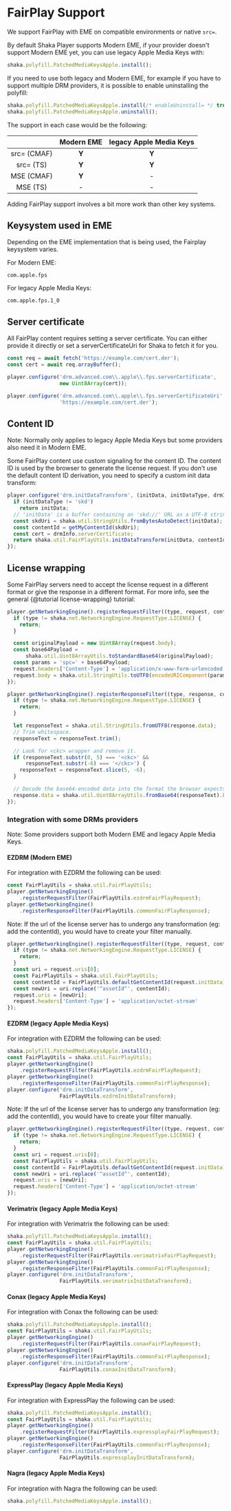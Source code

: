 # FairPlay Support

We support FairPlay with EME on compatible environments or native `src=`.

By default Shaka Player supports Modern EME, if your provider doesn't support
Modern EME yet, you can use legacy Apple Media Keys with:
```js
shaka.polyfill.PatchedMediaKeysApple.install();
```

If you need to use both legacy and Modern EME, for example if you have to support
multiple DRM providers, it is possible to enable uninstalling the polyfill:
```js
shaka.polyfill.PatchedMediaKeysApple.install(/* enableUninstall= */ true);
shaka.polyfill.PatchedMediaKeysApple.uninstall();
```

The support in each case would be the following:

|            |Modern EME |legacy Apple Media Keys|
|:----------:|:---------:|:---------------------:|
|src= (CMAF) |**Y**      |**Y**                  |
|src= (TS)   |**Y**      |**Y**                  |
|MSE (CMAF)  |**Y**      | -                     |
|MSE (TS)    | -         | -                     |


Adding FairPlay support involves a bit more work than other key systems.


## Keysystem used in EME

Depending on the EME implementation that is being used, the Fairplay keysystem
varies.

For Modern EME:
```
com.apple.fps
```

For legacy Apple Media Keys:
```
com.apple.fps.1_0
```

## Server certificate

All FairPlay content requires setting a server certificate. You can either
provide it directly or set a serverCertificateUri for Shaka to fetch it for
you.

```js
const req = await fetch('https://example.com/cert.der');
const cert = await req.arrayBuffer();

player.configure('drm.advanced.com\\.apple\\.fps.serverCertificate',
                 new Uint8Array(cert));
```

```js
player.configure('drm.advanced.com\\.apple\\.fps.serverCertificateUri',
                 'https://example.com/cert.der');
```

## Content ID

Note: Normally only applies to legacy Apple Media Keys but some providers also
need it in Modern EME.

Some FairPlay content use custom signaling for the content ID.  The content ID
is used by the browser to generate the license request.  If you don't use the
default content ID derivation, you need to specify a custom init data transform:

```js
player.configure('drm.initDataTransform', (initData, initDataType, drmInfo) => {
  if (initDataType != 'skd')
    return initData;
  // 'initData' is a buffer containing an 'skd://' URL as a UTF-8 string.
  const skdUri = shaka.util.StringUtils.fromBytesAutoDetect(initData);
  const contentId = getMyContentId(skdUri);
  const cert = drmInfo.serverCertificate;
  return shaka.util.FairPlayUtils.initDataTransform(initData, contentId, cert);
});
```

## License wrapping

Some FairPlay servers need to accept the license request in a different format
or give the response in a different format.  For more info, see the general
{@tutorial license-wrapping} tutorial:

```js
player.getNetworkingEngine().registerRequestFilter((type, request, context) => {
  if (type != shaka.net.NetworkingEngine.RequestType.LICENSE) {
    return;
  }

  const originalPayload = new Uint8Array(request.body);
  const base64Payload =
      shaka.util.Uint8ArrayUtils.toStandardBase64(originalPayload);
  const params = 'spc=' + base64Payload;
  request.headers['Content-Type'] = 'application/x-www-form-urlencoded';
  request.body = shaka.util.StringUtils.toUTF8(encodeURIComponent(params));
});

player.getNetworkingEngine().registerResponseFilter((type, response, context) => {
  if (type != shaka.net.NetworkingEngine.RequestType.LICENSE) {
    return;
  }

  let responseText = shaka.util.StringUtils.fromUTF8(response.data);
  // Trim whitespace.
  responseText = responseText.trim();

  // Look for <ckc> wrapper and remove it.
  if (responseText.substr(0, 5) === '<ckc>' &&
      responseText.substr(-6) === '</ckc>') {
    responseText = responseText.slice(5, -6);
  }

  // Decode the base64-encoded data into the format the browser expects.
  response.data = shaka.util.Uint8ArrayUtils.fromBase64(responseText).buffer;
});
```

### Integration with some DRMs providers

Note: Some providers support both Modern EME and legacy Apple Media Keys.

#### EZDRM (Modern EME)

For integration with EZDRM the following can be used:

```js
const FairPlayUtils = shaka.util.FairPlayUtils;
player.getNetworkingEngine()
    .registerRequestFilter(FairPlayUtils.ezdrmFairPlayRequest);
player.getNetworkingEngine()
    .registerResponseFilter(FairPlayUtils.commonFairPlayResponse);
```

Note: If the url of the license server has to undergo any transformation
(eg: add the contentId), you would have to create your filter manually.

```js
player.getNetworkingEngine().registerRequestFilter((type, request, context) => {
  if (type != shaka.net.NetworkingEngine.RequestType.LICENSE) {
    return;
  }
  const uri = request.uris[0];
  const FairPlayUtils = shaka.util.FairPlayUtils;
  const contentId = FairPlayUtils.defaultGetContentId(request.initData);
  const newUri = uri.replace('^assetId^', contentId);
  request.uris = [newUri];
  request.headers['Content-Type'] = 'application/octet-stream'
});
```

#### EZDRM (legacy Apple Media Keys)

For integration with EZDRM the following can be used:

```js
shaka.polyfill.PatchedMediaKeysApple.install();
const FairPlayUtils = shaka.util.FairPlayUtils;
player.getNetworkingEngine()
    .registerRequestFilter(FairPlayUtils.ezdrmFairPlayRequest);
player.getNetworkingEngine()
    .registerResponseFilter(FairPlayUtils.commonFairPlayResponse);
player.configure('drm.initDataTransform',
                 FairPlayUtils.ezdrmInitDataTransform);
```

Note: If the url of the license server has to undergo any transformation
(eg: add the contentId), you would have to create your filter manually.

```js
player.getNetworkingEngine().registerRequestFilter((type, request, context) => {
  if (type != shaka.net.NetworkingEngine.RequestType.LICENSE) {
    return;
  }
  const uri = request.uris[0];
  const FairPlayUtils = shaka.util.FairPlayUtils;
  const contentId = FairPlayUtils.defaultGetContentId(request.initData);
  const newUri = uri.replace('^assetId^', contentId);
  request.uris = [newUri];
  request.headers['Content-Type'] = 'application/octet-stream'
});
```

#### Verimatrix (legacy Apple Media Keys)

For integration with Verimatrix the following can be used:

```js
shaka.polyfill.PatchedMediaKeysApple.install();
const FairPlayUtils = shaka.util.FairPlayUtils;
player.getNetworkingEngine()
    .registerRequestFilter(FairPlayUtils.verimatrixFairPlayRequest);
player.getNetworkingEngine()
    .registerResponseFilter(FairPlayUtils.commonFairPlayResponse);
player.configure('drm.initDataTransform',
                 FairPlayUtils.verimatrixInitDataTransform);
```

#### Conax (legacy Apple Media Keys)

For integration with Conax the following can be used:

```js
shaka.polyfill.PatchedMediaKeysApple.install();
const FairPlayUtils = shaka.util.FairPlayUtils;
player.getNetworkingEngine()
    .registerRequestFilter(FairPlayUtils.conaxFairPlayRequest);
player.getNetworkingEngine()
    .registerResponseFilter(FairPlayUtils.commonFairPlayResponse);
player.configure('drm.initDataTransform',
                 FairPlayUtils.conaxInitDataTransform);
```

#### ExpressPlay (legacy Apple Media Keys)

For integration with ExpressPlay the following can be used:

```js
shaka.polyfill.PatchedMediaKeysApple.install();
const FairPlayUtils = shaka.util.FairPlayUtils;
player.getNetworkingEngine()
    .registerRequestFilter(FairPlayUtils.expressplayFairPlayRequest);
player.getNetworkingEngine()
    .registerResponseFilter(FairPlayUtils.commonFairPlayResponse);
player.configure('drm.initDataTransform',
                 FairPlayUtils.expressplayInitDataTransform);
```

#### Nagra (legacy Apple Media Keys)

For integration with Nagra the following can be used:

```js
shaka.polyfill.PatchedMediaKeysApple.install();
```
